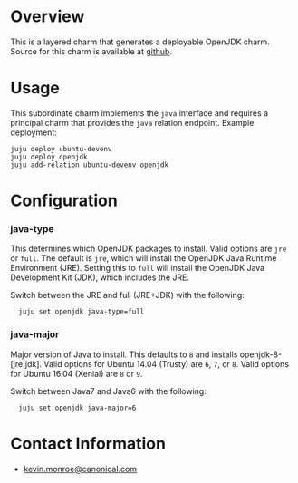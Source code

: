 # Overview

This is a layered charm that generates a deployable OpenJDK charm. Source for
this charm is available at
[github](https://github.com/juju-solutions/layer-openjdk).


# Usage

This subordinate charm implements the `java` interface and requires a principal
charm that provides the `java` relation endpoint. Example deployment:

    juju deploy ubuntu-devenv
    juju deploy openjdk
    juju add-relation ubuntu-devenv openjdk


# Configuration

### java-type

  This determines which OpenJDK packages to install. Valid options are `jre`
  or `full`. The default is `jre`, which will install the OpenJDK Java Runtime
  Environment (JRE). Setting this to `full` will install the OpenJDK Java
  Development Kit (JDK), which includes the JRE.

  Switch between the JRE and full (JRE+JDK) with the following:

      juju set openjdk java-type=full


### java-major

  Major version of Java to install.  This defaults to `8` and installs
  openjdk-8-[jre|jdk]. Valid options for Ubuntu 14.04 (Trusty) are `6`, `7`,
  or `8`. Valid options for Ubuntu 16.04 (Xenial) are `8` or `9`.

  Switch between Java7 and Java6 with the following:

      juju set openjdk java-major=6


# Contact Information

- <kevin.monroe@canonical.com>
